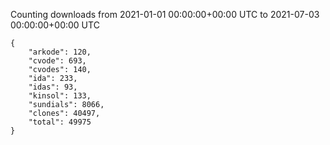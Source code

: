 
Counting downloads from 2021-01-01 00:00:00+00:00 UTC to 2021-07-03 00:00:00+00:00 UTC

```
{
    "arkode": 120,
    "cvode": 693,
    "cvodes": 140,
    "ida": 233,
    "idas": 93,
    "kinsol": 133,
    "sundials": 8066,
    "clones": 40497,
    "total": 49975
}
```
